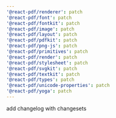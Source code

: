```yaml
---
'@react-pdf/renderer': patch
'@react-pdf/font': patch
'@react-pdf/fontkit': patch
'@react-pdf/image': patch
'@react-pdf/layout': patch
'@react-pdf/pdfkit': patch
'@react-pdf/png-js': patch
'@react-pdf/primitives': patch
'@react-pdf/render': patch
'@react-pdf/stylesheet': patch
'@react-pdf/svgkit': patch
'@react-pdf/textkit': patch
'@react-pdf/types': patch
'@react-pdf/unicode-properties': patch
'@react-pdf/yoga': patch
---
```


add changelog with changesets
